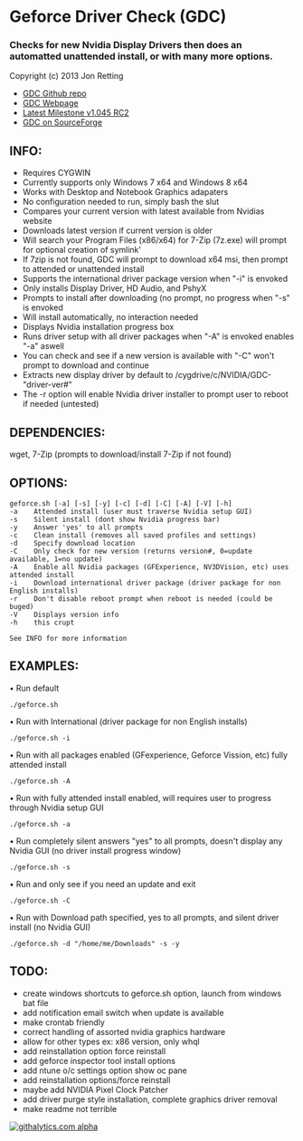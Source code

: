 Geforce Driver Check (GDC)
==========================
### Checks for new Nvidia Display Drivers then does an automatted unattended install, or with many more options.
Copyright (c) 2013 Jon Retting

- [GDC Github repo](https://github.com/jonretting/geforce-driver-check)
- [GDC Webpage](http://jonretting.github.io/geforce-driver-check/)
- [Latest Milestone v1.045 RC2](http://sourceforge.net/projects/geforce-driver-check/files/geforce-driver-check-v1.045-RC2.zip/download)
- [GDC on SourceForge](https://sourceforge.net/projects/geforce-driver-check/)

INFO:
-----
- Requires CYGWIN
- Currently supports only Windows 7 x64 and Windows 8 x64
- Works with Desktop and Notebook Graphics adapaters
- No configuration needed to run, simply bash the slut
- Compares your current version with latest available from Nvidias website
- Downloads latest version if current version is older
- Will search your Program Files (x86/x64) for 7-Zip (7z.exe) will prompt for optional creation of symlink'
- If 7zip is not found, GDC will prompt to download x64 msi, then prompt to attended or unattended install
- Supports the international driver package version when "-i" is envoked
- Only installs Display Driver, HD Audio, and PshyX
- Prompts to install after downloading (no prompt, no progress when "-s" is envoked
- Will install automatically, no interaction needed
- Displays Nvidia installation progress box
- Runs driver setup with all driver packages when "-A" is envoked enables "-a" aswell
- You can check and see if a new version is available with "-C" won't prompt to download and continue
- Extracts new display driver by default to /cygdrive/c/NVIDIA/GDC-"driver-ver#"
- The -r option will enable Nvidia driver installer to prompt user to reboot if needed (untested)

DEPENDENCIES:
-------------
wget, 7-Zip (prompts to download/install 7-Zip if not found)

OPTIONS:
--------
	geforce.sh [-a] [-s] [-y] [-c] [-d] [-C] [-A] [-V] [-h]
	-a    Attended install (user must traverse Nvidia setup GUI)
	-s    Silent install (dont show Nvidia progress bar)
	-y    Answer 'yes' to all prompts
	-c    Clean install (removes all saved profiles and settings)
	-d    Specify download location
	-C    Only check for new version (returns version#, 0=update available, 1=no update)
	-A    Enable all Nvidia packages (GFExperience, NV3DVision, etc) uses attended install
	-i    Download international driver package (driver package for non English installs)
	-r    Don't disable reboot prompt when reboot is needed (could be buged)
	-V    Displays version info
	-h    this crupt

	See INFO for more information

EXAMPLES:
--------
• Run default
	
	./geforce.sh

• Run with International (driver package for non English installs)
	
	./geforce.sh -i

• Run with all packages enabled (GFexperience, Geforce Vission, etc) fully attended install
	
	./geforce.sh -A

• Run with fully attended install enabled, will requires user to progress through Nvidia setup GUI
	
	./geforce.sh -a

• Run completely silent answers "yes" to all prompts, doesn't display any Nvidia GUI (no driver install progress window)
	
	./geforce.sh -s

• Run and only see if you need an update and exit
	
	./geforce.sh -C

• Run with Download path specified, yes to all prompts, and silent driver install (no Nvidia GUI)
	
	./geforce.sh -d "/home/me/Downloads" -s -y

TODO:
-----
- create windows shortcuts to geforce.sh option, launch from windows bat file
- add notification email switch when update is available
- make crontab friendly
- correct handling of assorted nvidia graphics hardware
- allow for other types ex: x86 version, only whql
- add reinstallation option force reinstall 
- add geforce inspector tool install options
- add ntune o/c settings option show oc pane
- add reinstallation options/force reinstall
- maybe add NVIDIA Pixel Clock Patcher
- add driver purge style installation, complete graphics driver removal
- make readme not terrible

[![githalytics.com alpha](https://cruel-carlota.pagodabox.com/f4cd2939f768a36a2d9fde68cfb661f7 "githalytics.com")](http://githalytics.com/jonretting/geforce-driver-check)